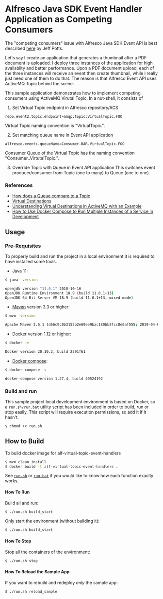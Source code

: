 # Alfresco Java SDK Event Handler Application as Competing Consumers

The "competing consumers" issue with Alfresco Java SDK Event API is best described [here](https://github.com/Alfresco/alfresco-java-sdk/issues/58) by Jeff Potts.

Let's say I create an application that generates a thumbnail after a PDF document is uploaded. I deploy three instances of the application for high availablity and better performance. Upon a PDF document upload, each of the three instances will receive an event then create thumbnail, while I really just need one of them to do that. The reason is that Alfresco Event API uses ActiveMQ Topic behind the scene.

This sample application demonstrates how to implement competing consumers using ActiveMQ Virutal Topic. In a nut-shell, it consists of
1. Set Virtual Topic endpoint in Alfresco repository/ACS

```
repo.event2.topic.endpoint=amqp:topic:VirtualTopic.FOO
```
Virtual Topic naming convention is "VirtualTopic.<topic name>".

2. Set matching queue name in Event API application
```
alfresco.events.queueName=Consumer.BAR.VirtualTopic.FOO
```
Consumer Queue of the Virtual Topic has the naming convention "Consumer.<consumer name>.VirtutalTopic.<topic name>".

3. Override Topic with Queue in Event API application
This switches event producer/consumer from Topic (one to many) to Queue (one to one).

### References
* [How does a Queue compare to a Topic](https://activemq.apache.org/how-does-a-queue-compare-to-a-topic)
* [Virtual Destinations](https://activemq.apache.org/virtual-destinations)
* [Understanding Virtual Destinations in ActiveMQ with an Example](https://itnext.io/understanding-virtual-destinations-in-activemq-with-an-example-cc814e8613d7)
* [How to Use Docker Compose to Run Multiple Instances of a Service in Development](https://pspdfkit.com/blog/2018/how-to-use-docker-compose-to-run-multiple-instances-of-a-service-in-development/)
  
## Usage

### Pre-Requisites

To properly build and run the project in a local environment it is required to have installed some tools.

* Java 11:
```bash
$ java -version

openjdk version "11.0.1" 2018-10-16
OpenJDK Runtime Environment 18.9 (build 11.0.1+13)
OpenJDK 64-Bit Server VM 18.9 (build 11.0.1+13, mixed mode)
```

* [Maven](https://maven.apache.org/install.html) version 3.3 or higher:
```bash
$ mvn -version

Apache Maven 3.6.1 (d66c9c0b3152b2e69ee9bac180bb8fcc8e6af555; 2019-04-04T21:00:29+02:00)
```

* [Docker](https://docs.docker.com/install/) version 1.12 or higher:
```bash
$ docker -v

Docker version 20.10.2, build 2291f61
```

* [Docker compose](https://docs.docker.com/compose/install/):
```bash
$ docker-compose -v

docker-compose version 1.27.4, build 40524192
```

### Build and run

This sample project local development environment is based on Docker, so a ```run.sh/run.bat``` utility script has been included in order to build, run or stop 
easily. This script will require execution permissions, so add it if it hasn't.

```bash
$ chmod +x run.sh
```

## How to Build

To build docker image for alf-virtual-topic-event-handlers

```bash
$ mvn clean install
$ docker build -t alf-virtual-topic-event-handlers .
```
  
See [```run.sh```](run.sh) or [```run.bat```](run.bat) if you would like to know how each function exactly works.

#### How To Run

Build all and run:

```bash
$ ./run.sh build_start
```

Only start the environment (without building it):

```bash
$ ./run.sh build_start
```

#### How To Stop

Stop all the containers of the environment:

```bash
$ ./run.sh stop
```

#### How To Reload the Sample App

If you want to rebuild and redeploy *only* the sample app:

```bash
$ ./run.sh reload_sample
```
